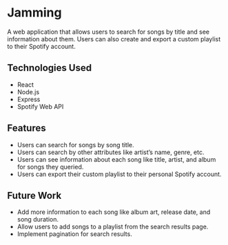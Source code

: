 # Jamming

A web application that allows users to search for songs by title and see information about them. Users can also create and export a custom playlist to their Spotify account.

## Technologies Used

* React
* Node.js
* Express
* Spotify Web API

## Features

* Users can search for songs by song title.
* Users can search by other attributes like artist’s name, genre, etc.
* Users can see information about each song like title, artist, and album for songs they queried.
* Users can export their custom playlist to their personal Spotify account.

## Future Work

* Add more information to each song like album art, release date, and song duration.
* Allow users to add songs to a playlist from the search results page.
* Implement pagination for search results.
